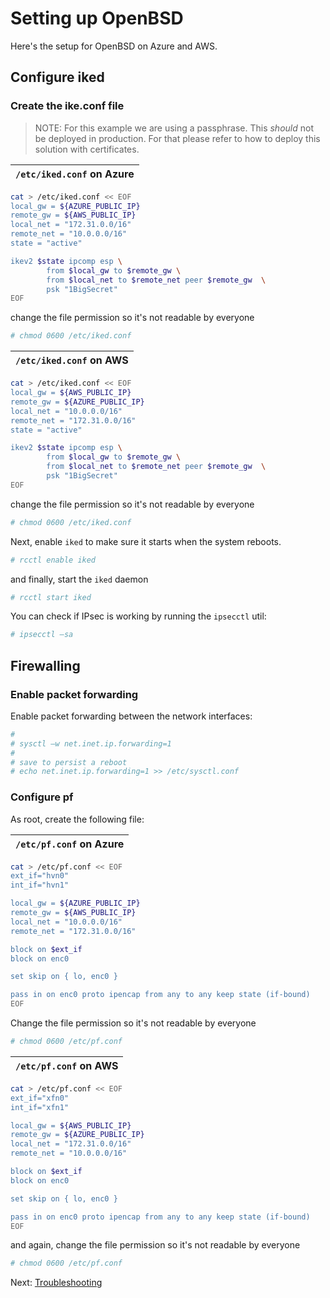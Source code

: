 # Setting up OpenBSD

Here's the setup for OpenBSD on Azure and AWS.

## Configure iked

### Create the ike.conf file

> NOTE: For this example we are using a passphrase. This _should_ not be deployed in production. For that please refer to how to deploy this solution with certificates.

| `/etc/iked.conf` on Azure
|-
```bash
cat > /etc/iked.conf << EOF
local_gw = ${AZURE_PUBLIC_IP}
remote_gw = ${AWS_PUBLIC_IP}
local_net = "172.31.0.0/16"
remote_net = "10.0.0.0/16"
state = "active"

ikev2 $state ipcomp esp \
        from $local_gw to $remote_gw \
        from $local_net to $remote_net peer $remote_gw  \
        psk "1BigSecret"
EOF
```

change the file permission so it's not readable by everyone

```bash
# chmod 0600 /etc/iked.conf
```

| `/etc/iked.conf` on AWS
|-
```bash
cat > /etc/iked.conf << EOF
local_gw = ${AWS_PUBLIC_IP}
remote_gw = ${AZURE_PUBLIC_IP}
local_net = "10.0.0.0/16"
remote_net = "172.31.0.0/16"
state = "active"

ikev2 $state ipcomp esp \
        from $local_gw to $remote_gw \
        from $local_net to $remote_net peer $remote_gw  \
        psk "1BigSecret"
EOF
```
change the file permission so it's not readable by everyone

```bash
# chmod 0600 /etc/iked.conf
```

Next, enable `iked` to make sure it starts when the system reboots.

```bash
# rcctl enable iked
```

and finally, start the `iked` daemon

```bash
# rcctl start iked
```

You can check if IPsec is working by running the `ipsecctl` util:

```bash
# ipsecctl –sa
```

## Firewalling

### Enable packet forwarding

Enable packet forwarding between the network interfaces:

```bash
#
# sysctl –w net.inet.ip.forwarding=1
#
# save to persist a reboot
# echo net.inet.ip.forwarding=1 >> /etc/sysctl.conf
```

### Configure pf

As root, create the following file:

| `/etc/pf.conf` on Azure
|-
```bash
cat > /etc/pf.conf << EOF
ext_if="hvn0"
int_if="hvn1"

local_gw = ${AZURE_PUBLIC_IP}
remote_gw = ${AWS_PUBLIC_IP}
local_net = "10.0.0.0/16"
remote_net = "172.31.0.0/16"

block on $ext_if
block on enc0

set skip on { lo, enc0 }

pass in on enc0 proto ipencap from any to any keep state (if-bound)
EOF
```

Change the file permission so it's not readable by everyone

```bash
# chmod 0600 /etc/pf.conf
```

| `/etc/pf.conf` on AWS
|-
```bash
cat > /etc/pf.conf << EOF
ext_if="xfn0"
int_if="xfn1"

local_gw = ${AWS_PUBLIC_IP}
remote_gw = ${AZURE_PUBLIC_IP}
local_net = "172.31.0.0/16"
remote_net = "10.0.0.0/16"

block on $ext_if
block on enc0

set skip on { lo, enc0 }

pass in on enc0 proto ipencap from any to any keep state (if-bound)
EOF
```
and again, change the file permission so it's not readable by everyone

```bash
# chmod 0600 /etc/pf.conf
```

Next: [Troubleshooting](05-troubleshooting.md)